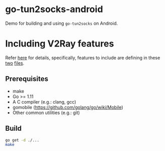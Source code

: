 # go-tun2socks-android

Demo for building and using `go-tun2socks` on Android.

# Including V2Ray features

Refer [here](https://github.com/eycorsican/go-tun2socks/tree/master/proxy/v2ray) for details, specifically, features to include are defining in these [two](https://github.com/eycorsican/go-tun2socks/blob/master/proxy/v2ray/features.go) [files](https://github.com/eycorsican/go-tun2socks/blob/master/proxy/v2ray/features_other.go).

## Prerequisites

- make
- Go >= 1.11
- A C compiler (e.g.: clang, gcc)
- gomobile (https://github.com/golang/go/wiki/Mobile)
- Other common utilities (e.g.: git)

## Build
```bash
go get -d ./...
make
```
